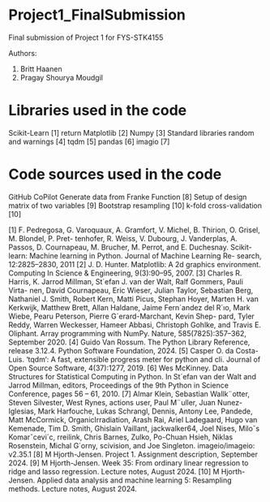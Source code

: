 # Project1_FinalSubmission
Final submission of Project 1 for FYS-STK4155

Authors:
1. Britt Haanen
2. Pragay Shourya Moudgil


# Libraries used in the code
 Scikit-Learn [1]   return
 Matplotlib [2] 
 Numpy [3]
 Standard libraries random and warnings [4]
 tqdm [5]
 pandas [6]
 imagio [7] 

# Code sources used in the code
GitHub CoPilot
Generate data from Franke Function [8]
Setup of design matrix of two variables [9]
Bootstrap resampling [10]
k-fold cross-validation [10]

[1] F. Pedregosa, G. Varoquaux, A. Gramfort, V. Michel, B. Thirion, O. Grisel, M. Blondel, P. Pret-
tenhofer, R. Weiss, V. Dubourg, J. Vanderplas, A. Passos, D. Cournapeau, M. Brucher, M. Perrot,
and E. Duchesnay. Scikit-learn: Machine learning in Python. Journal of Machine Learning Re-
search, 12:2825–2830, 2011
[2] J. D. Hunter. Matplotlib: A 2d graphics environment. Computing In Science & Engineering,
9(3):90–95, 2007.
[3] Charles R. Harris, K. Jarrod Millman, St´efan J. van der Walt, Ralf Gommers, Pauli Virta-
nen, David Cournapeau, Eric Wieser, Julian Taylor, Sebastian Berg, Nathaniel J. Smith, Robert
Kern, Matti Picus, Stephan Hoyer, Marten H. van Kerkwijk, Matthew Brett, Allan Haldane,
Jaime Fern´andez del R´ıo, Mark Wiebe, Pearu Peterson, Pierre G´erard-Marchant, Kevin Shep-
pard, Tyler Reddy, Warren Weckesser, Hameer Abbasi, Christoph Gohlke, and Travis E. Oliphant.
Array programming with NumPy. Nature, 585(7825):357–362, September 2020.
[4] Guido Van Rossum. The Python Library Reference, release 3.12.4. Python Software Foundation,
2024.
[5] Casper O. da Costa-Luis. ‘tqdm‘: A fast, extensible progress meter for python and cli. Journal
of Open Source Software, 4(37):1277, 2019.
[6] Wes McKinney. Data Structures for Statistical Computing in Python. In St´efan van der Walt
and Jarrod Millman, editors, Proceedings of the 9th Python in Science Conference, pages 56 – 61,
2010.
[7] Almar Klein, Sebastian Wallk¨otter, Steven Silvester, West Rynes, actions user, Paul M¨uller, Juan
Nunez-Iglesias, Mark Harfouche, Lukas Schrangl, Dennis, Antony Lee, Pandede, Matt McCormick,
OrganicIrradiation, Arash Rai, Ariel Ladegaard, Hugo van Kemenade, Tim D. Smith, Ghislain
Vaillant, jackwalker64, Joel Nises, Miloˇs Komarˇcevi´c, rreilink, Chris Barnes, Zulko, Po-Chuan
Hsieh, Niklas Rosenstein, Michal G´orny, scivision, and Joe Singleton. imageio/imageio: v2.35.1
[8] M Hjorth-Jensen. Project 1. Assignment description, September 2024.
[9] M Hjorth-Jensen. Week 35: From ordinary linear regression to ridge and lasso regression. Lecture
notes, August 2024.
[10] M Hjorth-Jensen. Applied data analysis and machine learning 5: Resampling methods. Lecture
notes, August 2024.
